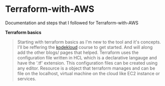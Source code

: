 # Terraform-with-AWS
Documentation and steps that I followed for Terraform-with-AWS

**Terraform basics**
> Starting with terraform basics as I'm new to the tool and it's concepts. I'll be reffering the [kodekloud](https://kodekloud.com/courses/terraform-for-beginners/) course to get started. And will along add the other blogs/ pages that helped.
> Terraform uses the configuration file written in HCL which is a declarative langauge and have the '.tf' extension. This configuration files can be created using any editor.
> Resource is a object that terraform manages and can be file on the localhost, virtual machine on the cloud like EC2 instance or services. 
